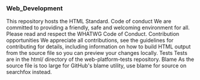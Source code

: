 ### Web_Development


This repository hosts the HTML Standard.  Code of conduct We are committed to providing a friendly, safe and welcoming environment for all. Please read and respect the WHATWG Code of Conduct.  Contribution opportunities We appreciate all contributions, see the guidelines for contributing for details, including information on how to build HTML output from the source file so you can preview your changes locally.  Tests Tests are in the html/ directory of the web-platform-tests repository.  Blame As the source file is too large for GitHub's blame utility, use blame for source on searchfox instead.

